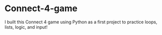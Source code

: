 # Connect-4-game
I built this Connect 4 game using Python as a first project to practice loops, lists, logic, and input! 
